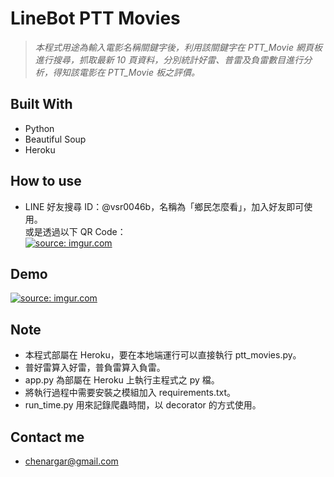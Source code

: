 # LineBot PTT Movies

> *本程式用途為輸入電影名稱關鍵字後，利用該關鍵字在 PTT_Movie 網頁板進行搜尋，抓取最新 10 頁資料，分別統計好雷、普雷及負雷數目進行分析，得知該電影在  PTT_Movie 板之評價。*

## Built With
- Python
- Beautiful Soup
- Heroku

## How to use
- LINE 好友搜尋 ID：@vsr0046b，名稱為「鄉民怎麼看」，加入好友即可使用。
<br>或是透過以下 QR Code：<br>
<a href="https://imgur.com/4PXFkbz"><img src="https://i.imgur.com/4PXFkbz.png" title="source: imgur.com" /></a>

## Demo
<a href="https://imgur.com/DCWwXgR"><img src="https://i.imgur.com/DCWwXgR.png" title="source: imgur.com" /></a>

## Note
- 本程式部屬在 Heroku，要在本地端運行可以直接執行 ptt_movies.py。
- 普好雷算入好雷，普負雷算入負雷。
- app.py 為部屬在 Heroku 上執行主程式之 py 檔。
- 將執行過程中需要安裝之模組加入 requirements.txt。
- run_time.py 用來記錄爬蟲時間，以 decorator 的方式使用。

## Contact me
- chenargar@gmail.com
